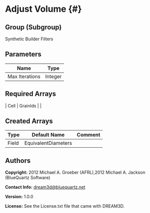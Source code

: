 Adjust Volume {#}
======

## Group (Subgroup)
Synthetic Builder Filters


## Parameters ##

| Name | Type |
|------|------|
| Max Iterations | Integer |

## Required Arrays ##



| Cell | GrainIds |  |

## Created Arrays ##

| Type | Default Name | Comment |
|------|--------------|---------|
| Field | EquivalentDiameters |  |

## Authors ##

**Copyright:** 2012 Michael A. Groeber (AFRL),2012 Michael A. Jackson (BlueQuartz Software)

**Contact Info:** dream3d@bluequartz.net

**Version:** 1.0.0

**License:**  See the License.txt file that came with DREAM3D.



